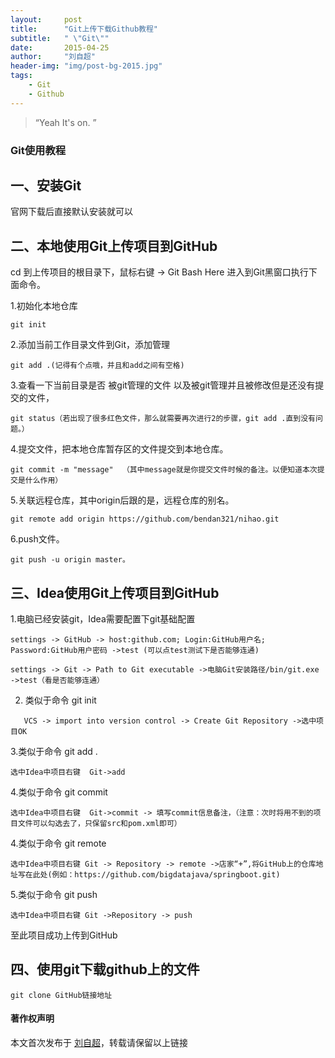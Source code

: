 ```yaml
---
layout:     post
title:      "Git上传下载Github教程"
subtitle:   " \"Git\""
date:       2015-04-25
author:     "刘自超"
header-img: "img/post-bg-2015.jpg"
tags:
    - Git
    - Github
---
```


> “Yeah It's on. ”


### Git使用教程

## 一、安装Git

官网下载后直接默认安装就可以

## 二、本地使用Git上传项目到GitHub

cd 到上传项目的根目录下，鼠标右键 -> Git Bash Here  进入到Git黑窗口执行下面命令。

1.初始化本地仓库

```
git init
```
2.添加当前工作目录文件到Git，添加管理
```
git add .(记得有个点哦，并且和add之间有空格)
```
3.查看一下当前目录是否 被git管理的文件 以及被git管理并且被修改但是还没有提交的文件，
```
git status（若出现了很多红色文件，那么就需要再次进行2的步骤，git add .直到没有问题。）
```
4.提交文件，把本地仓库暂存区的文件提交到本地仓库。
```
git commit -m "message"  （其中message就是你提交文件时候的备注。以便知道本次提交是什么作用）
```
5.关联远程仓库，其中origin后跟的是，远程仓库的别名。
```
git remote add origin https://github.com/bendan321/nihao.git
```
6.push文件。
```
git push -u origin master。
```

## 三、Idea使用Git上传项目到GitHub

1.电脑已经安装git，Idea需要配置下git基础配置
```
settings -> GitHub -> host:github.com; Login:GitHub用户名; Password:GitHub用户密码 ->test (可以点test测试下是否能够连通)

settings -> Git -> Path to Git executable ->电脑Git安装路径/bin/git.exe ->test（看是否能够连通）
```

2. 类似于命令 git init 
```
   VCS -> import into version control -> Create Git Repository ->选中项目OK
```

3.类似于命令 git add .
```
选中Idea中项目右键  Git->add
```
4.类似于命令 git commit
```
选中Idea中项目右键  Git->commit -> 填写commit信息备注，（注意：次时将用不到的项目文件可以勾选去了，只保留src和pom.xml即可）
```
4.类似于命令 git remote
```
选中Idea中项目右键 Git -> Repository -> remote ->店家“+”,将GitHub上的仓库地址写在此处(例如：https://github.com/bigdatajava/springboot.git)
```

5.类似于命令 git push
```
选中Idea中项目右键 Git ->Repository -> push
```

至此项目成功上传到GitHub

## 四、使用git下载github上的文件

```
git clone GitHub链接地址
```




#### 著作权声明

本文首次发布于 [刘自超](https://bigdatajava.github.io/blogspot/)，转载请保留以上链接


